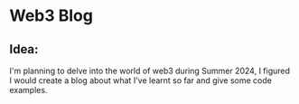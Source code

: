 # Web3 Blog

## Idea:

I'm planning to delve into the world of web3 during Summer 2024, I figured I would create a blog about what I've learnt so far and give some code examples.

